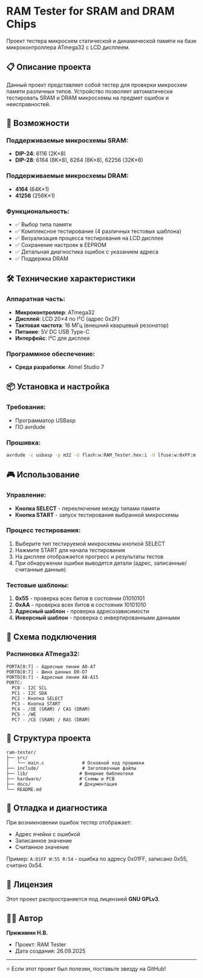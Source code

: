 # RAM Tester for SRAM and DRAM Chips

Проект тестера микросхем статической и динамической памяти на базе микроконтроллера ATmega32 с LCD дисплеем.

## 📋 Описание проекта

Данный проект представляет собой тестер для проверки микросхем памяти различных типов. Устройство позволяет автоматически тестировать SRAM и DRAM микросхемы на предмет ошибок и неисправностей.

## 🚀 Возможности

### Поддерживаемые микросхемы SRAM:
- **DIP-24**: 6116 (2K×8)
- **DIP-28**: 6164 (8K×8), 6264 (8K×8), 62256 (32K×8)

### Поддерживаемые микросхемы DRAM:
- **4164** (64K×1)
- **41256** (256K×1)

### Функциональность:
- ✅ Выбор типа памяти
- ✅ Комплексное тестирование (4 различных тестовых шаблона)
- ✅ Визуализация процесса тестирования на LCD дисплее
- ✅ Сохранение настроек в EEPROM
- ✅ Детальная диагностика ошибок с указанием адреса
- ✅ Поддержка DRAM

## 🛠 Технические характеристики

### Аппаратная часть:
- **Микроконтроллер**: ATmega32
- **Дисплей**: LCD 20×4 по I²C (адрес 0x2F)
- **Тактовая частота**: 16 МГц (внешний кварцевый резонатор)
- **Питание**: 5V DC USB Type-C
- **Интерфейс**: I²C для дисплея

### Программное обеспечение:
- **Среда разработки**: Atmel Studio 7

## 📦 Установка и настройка

### Требования:
- Программатор USBasp
- ПО avrdude

### Прошивка:

```bash
avrdude -c usbasp -p m32 -U flash:w:RAM_Tester.hex:i -U lfuse:w:0xFF:m -U hfuse:w:0x99:m
```

## 🎮 Использование

### Управление:
- **Кнопка SELECT** - переключение между типами памяти
- **Кнопка START** - запуск тестирования выбранной микросхемы

### Процесс тестирования:
1. Выберите тип тестируемой микросхемы кнопкой SELECT
2. Нажмите START для начала тестирования
3. На дисплее отображается прогресс и результаты тестов
4. При обнаружении ошибки выводятся детали (адрес, записанные/считанные данные)

### Тестовые шаблоны:
1. **0x55** - проверка всех битов в состоянии 01010101
2. **0xAA** - проверка всех битов в состоянии 10101010  
3. **Адресный шаблон** - проверка адресозависимости
4. **Инверсный шаблон** - проверка с инвертированными данными

## 🔧 Схема подключения

### Распиновка ATmega32:
```
PORTA[0:7] - Адресные линии A0-A7
PORTB[0:7] - Шина данных D0-D7  
PORTD[0:7] - Адресные линии A8-A15
PORTC:
  PC0 - I2C SCL
  PC1 - I2C SDA
  PC2 - Кнопка SELECT
  PC3 - Кнопка START
  PC4 - /OE (SRAM) / CAS (DRAM)
  PC5 - /WE
  PC7 - /CE (SRAM) / RAS (DRAM)
```

## 📁 Структура проекта

```
ram-tester/
├── src/
│   └── main.c              # Основной код прошивки
├── include/                # Заголовочные файлы
├── lib/                   # Внешние библиотеки
├── hardware/              # Схемы и PCB
├── docs/                  # Документация
└── README.md
```

## 🐛 Отладка и диагностика

При возникновении ошибок тестер отображает:
- Адрес ячейки с ошибкой
- Записанное значение
- Считанное значение

Пример: `A:01FF W:55 R:54` - ошибка по адресу 0x01FF, записано 0x55, считано 0x54.

## 📄 Лицензия

Этот проект распространяется под лицензией **GNU GPLv3**. 

## 👨‍💻 Автор

**Прижимин Н.В.**
- Проект: RAM Tester
- Дата создания: 26.09.2025

---

⭐ Если этот проект был полезен, поставьте звезду на GitHub!
```
